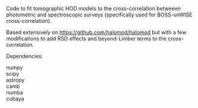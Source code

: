 Code to fit tomographic HOD models to the cross-correlation betweeen photometric and spectroscopic surveys (specifically used for BOSS-unWISE cross-correlation).

Based extensively on https://github.com/halomod/halomod but with a few modifications to add RSD effects and beyond-Limber terms to the cross-correlation.

Dependencies:

numpy <br />
scipy <br />
astropy <br />
camb <br />
numba <br />
cobaya

